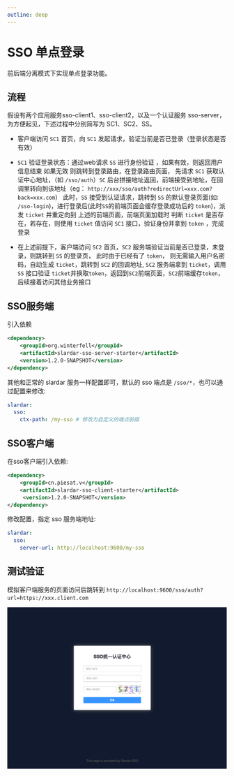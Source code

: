 ```yaml
---
outline: deep
---
```


# SSO 单点登录

前后端分离模式下实现单点登录功能。

## 流程
假设有两个应用服务sso-client1、sso-client2，以及一个认证服务 sso-server，为方便起见，下述过程中分别简写为 SC1、SC2、SS。

- 客户端访问 `SC1` 首页，向 `SC1` 发起请求，验证当前是否已登录（登录状态是否有效）
- `SC1` 验证登录状态：通过web请求 `SS` 进行身份验证 ，如果有效，则返回用户信息结束
如果无效 则跳转到登录路由，在登录路由页面， 先请求 `SC1` 获取认证中心地址，（如 `/sso/auth`）`SC` 后台拼接地址返回，前端接受到地址，在回调里转向到该地址（eg： `http://xxx/sso/auth?redirectUrl=xxx.com?back=xxx.com`）
此时，`SS` 接受到认证请求，跳转到 `SS` 的默认登录页面(如: `/sso-login`)，进行登录后(此时`SS`的前端页面会缓存登录成功后的 `token`)，派发 `ticket` 并重定向到 上述的前端页面，前端页面加载时 判断 `ticket` 是否存在，若存在，则使用 `ticket` 值访问 `SC1` 接口，验证身份并拿到 `token` ，完成登录

- 在上述前提下，客户端访问 `SC2` 首页，`SC2` 服务端验证当前是否已登录，未登录，则跳转到 `SS` 的登录页， 此时由于已经有了 `token`， 则无需输入用户名密码，自动生成 `ticket`，跳转到 `SC2` 的回调地址, `SC2` 服务端拿到 `ticket`，调用 `SS` 接口验证 `ticket`并换取`token`，返回到`SC2`前端页面，`SC2`前端缓存`token`，后续接着访问其他业务接口

## SSO服务端
引入依赖

```xml
<dependency>
    <groupId>org.winterfell</groupId>
    <artifactId>slardar-sso-server-starter</artifactId>
    <version>1.2.0-SNAPSHOT</version>
</dependency>
```

其他和正常的 slardar 服务一样配置即可，默认的 sso 端点是 `/sso/*`，也可以通过配置来修改:

```yaml
slardar:
  sso:
    ctx-path: /my-sso # 修改为自定义的端点前缀
```

## SSO客户端
在sso客户端引入依赖:

```xml
<dependency>
    <groupId>cn.piesat.v</groupId>
    <artifactId>slardar-sso-client-starter</artifactId>
     <version>1.2.0-SNAPSHOT</version>
</dependency>
```
修改配置，指定 sso 服务端地址:

```yaml
slardar:
  sso:
    server-url: http://localhost:9600/my-sso
```


## 测试验证

模拟客户端服务的页面访问后跳转到 `http://localhost:9600/sso/auth?url=https://xxx.client.com`

![sso](/images/sso_login.png)

